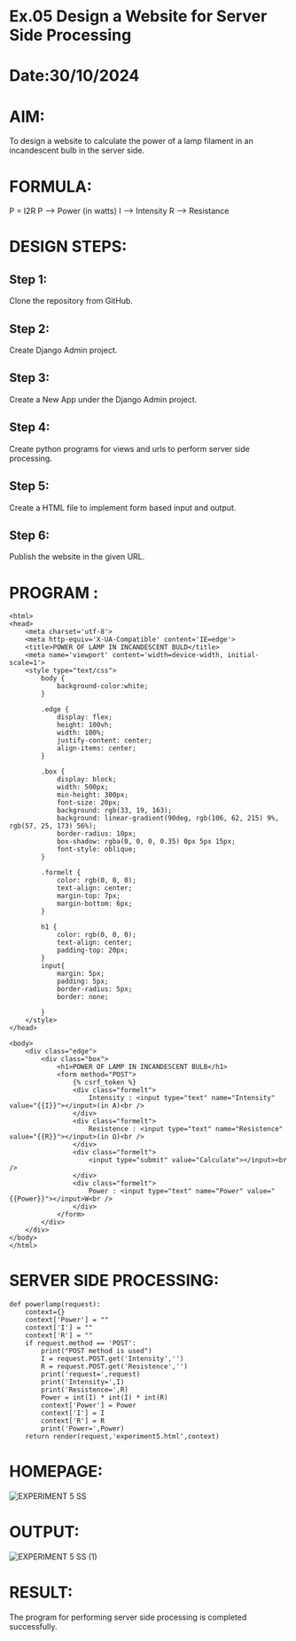 # Ex.05 Design a Website for Server Side Processing
# Date:30/10/2024
# AIM:
To design a website to calculate the power of a lamp filament in an incandescent bulb in the server side.

# FORMULA:
P = I2R
P --> Power (in watts)
 I --> Intensity
 R --> Resistance

# DESIGN STEPS:
## Step 1:
Clone the repository from GitHub.

## Step 2:
Create Django Admin project.

## Step 3:
Create a New App under the Django Admin project.

## Step 4:
Create python programs for views and urls to perform server side processing.

## Step 5:
Create a HTML file to implement form based input and output.

## Step 6:
Publish the website in the given URL.

# PROGRAM :
```
<html>
<head>
    <meta charset='utf-8'>
    <meta http-equiv='X-UA-Compatible' content='IE=edge'>
    <title>POWER OF LAMP IN INCANDESCENT BULD</title>
    <meta name='viewport' content='width=device-width, initial-scale=1'>
    <style type="text/css">
        body {
            background-color:white;
        }

        .edge {
            display: flex;
            height: 100vh;
            width: 100%;    
            justify-content: center;
            align-items: center;
        }

        .box {
            display: block;
            width: 500px;
            min-height: 300px;
            font-size: 20px;
            background: rgb(33, 19, 163);
            background: linear-gradient(90deg, rgb(106, 62, 215) 9%, rgb(57, 25, 173) 56%);
            border-radius: 10px;
            box-shadow: rgba(0, 0, 0, 0.35) 0px 5px 15px;
            font-style: oblique;
        }

        .formelt {
            color: rgb(0, 0, 0);
            text-align: center;
            margin-top: 7px;
            margin-bottom: 6px;
        }

        h1 {
            color: rgb(0, 0, 0);
            text-align: center;
            padding-top: 20px;
        }
        input{
            margin: 5px;
            padding: 5px;
            border-radius: 5px;
            border: none;

        }
    </style>
</head>

<body>
    <div class="edge">
        <div class="box">
            <h1>POWER OF LAMP IN INCANDESCENT BULB</h1>
            <form method="POST">
                {% csrf_token %}
                <div class="formelt">
                    Intensity : <input type="text" name="Intensity" value="{{I}}"></input>(in A)<br />
                </div>
                <div class="formelt">
                    Resistence : <input type="text" name="Resistence" value="{{R}}"></input>(in Ω)<br />
                </div>
                <div class="formelt">
                    <input type="submit" value="Calculate"></input><br />
                </div>
                <div class="formelt">
                    Power : <input type="text" name="Power" value="{{Power}}"></input>W<br />
                </div>
            </form>
        </div>
    </div>
</body>
</html>
```
# SERVER SIDE PROCESSING:
```
def powerlamp(request):
    context={}
    context['Power'] = ""
    context['I'] = ""
    context['R'] = ""
    if request.method == 'POST':
        print("POST method is used")
        I = request.POST.get('Intensity','')
        R = request.POST.get('Resistence','')
        print('request=',request)
        print('Intensity=',I)
        print('Resistence=',R)
        Power = int(I) * int(I) * int(R)
        context['Power'] = Power
        context['I'] = I
        context['R'] = R
        print('Power=',Power)
    return render(request,'experiment5.html',context)
```
# HOMEPAGE:
![EXPERIMENT 5 SS](https://github.com/user-attachments/assets/6234bc18-bfef-490c-a3c4-31e27ccf68a9)
# OUTPUT:
![EXPERIMENT 5 SS (1)](https://github.com/user-attachments/assets/f054b184-2a9c-416e-ac71-b5413786a0ec)

# RESULT:
The program for performing server side processing is completed successfully.
